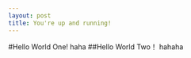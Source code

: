 ```yaml
---
layout: post
title: You're up and running!
---
```


#Hello World One!
haha
##Hello World Two！
hahaha
